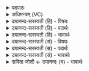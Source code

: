 <details><summary>पदपाठः</summary>

आ। प॒व॒स्व॒। हिर॑ण्यव॒दिति॒ हिर॑ण्यऽवत्। अश्व॑व॒दित्यश्व॑ऽवत्। सो॒म॒। वी॒रव॒दिति॑ वी॒रऽव॑त्। वाज॑म्। गोम॑न्त॒मिति॒ गोऽम॑न्तम्। आ। भ॒र॒। स्वाहा॑। ६३।
</details>

<details><summary>अधिमन्त्रम् (VC)</summary>

- यज्ञो देवता
- कश्यप ऋषिः
- स्वराड् आर्षी गायत्री
- षड्जः
</details>

<details><summary>दयानन्द-सरस्वती (हि) - विषयः</summary>

मनुष्य किस के तुल्य यज्ञ का सेवन करें, यह अगले मन्त्र में कहा है ॥
</details>

<details><summary>दयानन्द-सरस्वती (हि) - पदार्थः</summary>

पदार्थान्वयभाषाः -  हे सोम ऐश्वर्य्य चाहनेवाले गृहस्थ ! तू (स्वाहा) सत्य वाणी वा सत्य क्रिया से (हिरण्यवत्) सुवर्ण आदि पदार्थों के तुल्य (अश्ववत्) अश्व आदि उत्तम पशुओं के समान (वीरवत्) प्रशंसित वीरों के तुल्य (गोमन्तम्) उत्तम इन्द्रियों से सम्बन्ध रखनेवाले (वाजम्) अन्नादिमय यज्ञ का (आभर) आश्रय रख और उससे संसार को (आ) अच्छे प्रकार (पवस्व) पवित्र कर ॥६३॥
</details>

<details><summary>दयानन्द-सरस्वती (हि) - भावार्थः</summary>

भावार्थभाषाः -  मनुष्यों को चाहिये कि अपने पुरुषार्थ से सुवर्ण आदि धन को इकट्ठा कर, घोड़े आदि उत्तम पशुओं को रक्खें, तदनन्तर वीरों को रक्खें, क्योंकि जब तक इस सामग्री को नहीं रखते, तब तक गृहाश्रमरूपी यज्ञ परिपूर्ण नहीं कर सकते, इसलिये सदा पुरुषार्थ से गृहाश्रम की उन्नति करते रहें ॥६३॥ इस अध्याय में गृहस्थधर्म सेवन के लिये ब्रह्मचारिणी कन्या को कुमार ब्रह्मचारी का स्वीकार, गृहस्थ धर्म का वर्णन, राजा प्रजा और सभापति आदि का कर्तव्य कहा है, इसलिये इस अध्यायोक्त अर्थ के साथ पूर्व अध्याय में कहे अर्थ की सङ्गति जाननी चाहिये ॥ इति श्रीमत्परिव्राजकाचार्य्येण श्रीयुतमहाविदुषां विरजानन्दसरस्वतीस्वामिनां शिष्येण दयानदसरस्वतीस्वामिना विरचिते संस्कृतार्य्यभाषाभ्यां विभूषिते सुप्रमाणयुक्ते यजुर्वेदभाष्येऽष्टमोऽध्यायः पूर्तिमगात् ॥८॥
</details>

<details><summary>दयानन्द-सरस्वती (सं) - विषयः</summary>

मनुष्यैः किंवद् यज्ञः सेवनीय इत्याह ॥
</details>

<details><summary>दयानन्द-सरस्वती (सं) - पदार्थः</summary>

पदार्थान्वयभाषाः -  हे सोम ! त्वं स्वाहा हिरण्यवदश्ववद् वीरवद् गोमन्तमन्नं वाजमाभर, तेन जगदापवस्व ॥६३॥
</details>

<details><summary>दयानन्द-सरस्वती (सं) - भावार्थः</summary>

भावार्थभाषाः -  अत्रोपमालङ्कारः। मनुष्यैः पुरुषार्थेन सुवर्णादिधनमासाद्याश्वादयो रक्षणीयास्तदनन्तरं वीराश्च, कुतो यावदेतां सामग्रीं नाभरन्ति, तावद्गृहाश्रमारब्धव्यो यज्ञमप्यलं कर्त्तुं न शक्नुवन्ति ॥६३॥ अस्मिन्नध्याये गृहस्थधर्मसेवनाय ब्रह्मचारिण्या कन्यया कुमारब्रह्मचारिस्वीकरणं गृहाश्रमधर्मवर्णनं राजप्रजासभापत्यादिकृत्यमुक्तमत एतदध्यायोक्तार्थस्य पूर्वाध्यायोक्तार्थेन सह सङ्गतिरस्तीति बोद्धव्यम् ॥
</details>

<details><summary>सविता जोशी ← दयानन्दः (म) - भावार्थः</summary>

भावार्थभाषाः -  माणसांनी आपल्या पुरुषार्थाने सुवर्ण इत्यादी धनाचा संग्रह करावा. घोडे वगैरे पशूंना पाळावे. नंतर वीर पुरुषांना जवळ करावे. जोपर्यंत या गोष्टी नसतात तोपर्यंत गृहस्थाश्रमरूपी यज्ञ परिपूर्ण होत नाही. त्यासाठी सर्वांनी पुरुषार्थाने गृहस्थाश्रम उन्नत करावा.
</details>